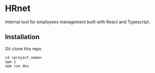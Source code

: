 # HRnet

Internal tool for employees management built with React and Typescript.

## Installation

Git clone this repo

```
cd <project_name>
npm i
npm run dev
```
